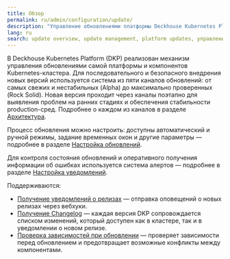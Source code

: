 ```yaml
---
title: Обзор
permalink: ru/admin/configuration/update/
description: "Управление обновлениями платформы Deckhouse Kubernetes Platform. Безопасные обновления, уведомления и управление конфигурацией для платформы и компонентов кластера."
lang: ru
search: update overview, update management, platform updates, управление обновлениями, каналы обновлений, конфигурация обновлений, обновления платформы
---
```


В Deckhouse Kubernetes Platform (DKP) реализован механизм управления обновлениями самой платформы и компонентов Kubernetes-кластера. Для последовательного и безопасного внедрения новых версий используется система из пяти каналов обновлений: от самых свежих и нестабильных (Alpha) до максимально проверенных (Rock Solid). Новая версия проходит через каналы поэтапно для выявления проблем на ранних стадиях и обеспечения стабильности production-сред.
Подробнее о каждом из каналов в разделе [Архитектура](../../../architecture/updating.html#каналы-обновлений).

Процесс обновления можно настроить: доступны автоматический и ручной режимы, задание временных окон и другие параметры — подробнее в разделе [Настройка обновлений](configuration.html#режимы-обновления).

Для контроля состояния обновлений и оперативного получения информации об ошибках используется система алертов — подробнее в разделе [Настройка уведомлений](notifications.html).

Поддерживаются:

- [Получение уведомлений о релизах](notifications.html#настройка-уведомлений) — отправка оповещений о новых релизах через вебхуки.
- [Получение Changelog](../../../architecture/updating.html#получение-истории-изменений-changelog) — каждая версия DKP сопровождается списком изменений, который доступен как в кластере, так и в уведомлении о новом релизе.
- [Проверка зависимостей при обновлении](../../../architecture/updating.html#проверка-зависимостей-при-обновлении) — проверяет зависимости перед обновлением и предотвращает возможные конфликты между компонентами.

